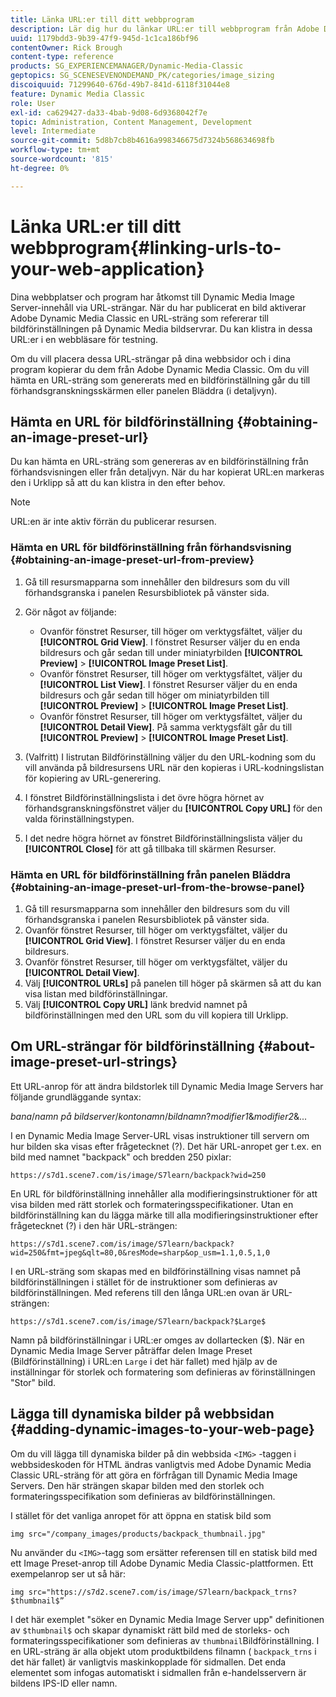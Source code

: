 ```yaml
---
title: Länka URL:er till ditt webbprogram
description: Lär dig hur du länkar URL:er till webbprogram från Adobe Dynamic Media Classic.
uuid: 1179bdd3-9b39-47f9-945d-1c1ca186bf96
contentOwner: Rick Brough
content-type: reference
products: SG_EXPERIENCEMANAGER/Dynamic-Media-Classic
geptopics: SG_SCENESEVENONDEMAND_PK/categories/image_sizing
discoiquuid: 71299640-676d-49b7-841d-6118f31044e8
feature: Dynamic Media Classic
role: User
exl-id: ca629427-da33-4bab-9d08-6d9368042f7e
topic: Administration, Content Management, Development
level: Intermediate
source-git-commit: 5d8b7cb8b4616a998346675d7324b568634698fb
workflow-type: tm+mt
source-wordcount: '815'
ht-degree: 0%

---
```


# Länka URL:er till ditt webbprogram{#linking-urls-to-your-web-application}

Dina webbplatser och program har åtkomst till Dynamic Media Image Server-innehåll via URL-strängar. När du har publicerat en bild aktiverar Adobe Dynamic Media Classic en URL-sträng som refererar till bildförinställningen på Dynamic Media bildservrar. Du kan klistra in dessa URL:er i en webbläsare för testning.

Om du vill placera dessa URL-strängar på dina webbsidor och i dina program kopierar du dem från Adobe Dynamic Media Classic. Om du vill hämta en URL-sträng som genererats med en bildförinställning går du till förhandsgranskningsskärmen eller panelen Bläddra (i detaljvyn).

## Hämta en URL för bildförinställning {#obtaining-an-image-preset-url}

Du kan hämta en URL-sträng som genereras av en bildförinställning från förhandsvisningen eller från detaljvyn. När du har kopierat URL:en markeras den i Urklipp så att du kan klistra in den efter behov.

>[!NOTE]
>
>URL:en är inte aktiv förrän du publicerar resursen.

### Hämta en URL för bildförinställning från förhandsvisning {#obtaining-an-image-preset-url-from-preview}

1. Gå till resursmapparna som innehåller den bildresurs som du vill förhandsgranska i panelen Resursbibliotek på vänster sida.
1. Gör något av följande:

   * Ovanför fönstret Resurser, till höger om verktygsfältet, väljer du **[!UICONTROL Grid View]**. I fönstret Resurser väljer du en enda bildresurs och går sedan till under miniatyrbilden **[!UICONTROL Preview]** > **[!UICONTROL Image Preset List]**.
   * Ovanför fönstret Resurser, till höger om verktygsfältet, väljer du **[!UICONTROL List View]**. I fönstret Resurser väljer du en enda bildresurs och går sedan till höger om miniatyrbilden till **[!UICONTROL Preview]** > **[!UICONTROL Image Preset List]**.
   * Ovanför fönstret Resurser, till höger om verktygsfältet, väljer du **[!UICONTROL Detail View]**. På samma verktygsfält går du till **[!UICONTROL Preview]** > **[!UICONTROL Image Preset List]**.

1. (Valfritt) I listrutan Bildförinställning väljer du den URL-kodning som du vill använda på bildresursens URL när den kopieras i URL-kodningslistan för kopiering av URL-generering.
1. I fönstret Bildförinställningslista i det övre högra hörnet av förhandsgranskningsfönstret väljer du **[!UICONTROL Copy URL]** för den valda förinställningstypen.
1. I det nedre högra hörnet av fönstret Bildförinställningslista väljer du **[!UICONTROL Close]** för att gå tillbaka till skärmen Resurser.

### Hämta en URL för bildförinställning från panelen Bläddra {#obtaining-an-image-preset-url-from-the-browse-panel}

1. Gå till resursmapparna som innehåller den bildresurs som du vill förhandsgranska i panelen Resursbibliotek på vänster sida.
1. Ovanför fönstret Resurser, till höger om verktygsfältet, väljer du **[!UICONTROL Grid View]**. I fönstret Resurser väljer du en enda bildresurs.
1. Ovanför fönstret Resurser, till höger om verktygsfältet, väljer du **[!UICONTROL Detail View]**.
1. Välj **[!UICONTROL URLs]** på panelen till höger på skärmen så att du kan visa listan med bildförinställningar.
1. Välj **[!UICONTROL Copy URL]** länk bredvid namnet på bildförinställningen med den URL som du vill kopiera till Urklipp.

## Om URL-strängar för bildförinställning {#about-image-preset-url-strings}

Ett URL-anrop för att ändra bildstorlek till Dynamic Media Image Servers har följande grundläggande syntax:

*bana*/*namn på bildserver*/*kontonamn*/*bildnamn*?*modifier1*&amp;*modifier2*&amp;...

I en Dynamic Media Image Server-URL visas instruktioner till servern om hur bilden ska visas efter frågetecknet (?). Det här URL-anropet ger t.ex. en bild med namnet &quot;backpack&quot; och bredden 250 pixlar:

```as3
https://s7d1.scene7.com/is/image/S7learn/backpack?wid=250
```

En URL för bildförinställning innehåller alla modifieringsinstruktioner för att visa bilden med rätt storlek och formateringsspecifikationer. Utan en bildförinställning kan du lägga märke till alla modifieringsinstruktioner efter frågetecknet (?) i den här URL-strängen:

```as3
https://s7d1.scene7.com/is/image/S7learn/backpack?wid=250&fmt=jpeg&qlt=80,0&resMode=sharp&op_usm=1.1,0.5,1,0
```

I en URL-sträng som skapas med en bildförinställning visas namnet på bildförinställningen i stället för de instruktioner som definieras av bildförinställningen. Med referens till den långa URL:en ovan är URL-strängen:

```as3
https://s7d1.scene7.com/is/image/S7learn/backpack?$Large$
```

Namn på bildförinställningar i URL:er omges av dollartecken ($). När en Dynamic Media Image Server påträffar delen Image Preset (Bildförinställning) i URL:en `Large` i det här fallet) med hjälp av de inställningar för storlek och formatering som definieras av förinställningen &quot;Stor&quot; bild.

## Lägga till dynamiska bilder på webbsidan {#adding-dynamic-images-to-your-web-page}

Om du vill lägga till dynamiska bilder på din webbsida `<IMG>` -taggen i webbsideskoden för HTML ändras vanligtvis med Adobe Dynamic Media Classic URL-sträng för att göra en förfrågan till Dynamic Media Image Servers. Den här strängen skapar bilden med den storlek och formateringsspecifikation som definieras av bildförinställningen.

I stället för det vanliga anropet för att öppna en statisk bild som

```as3
img src="/company_images/products/backpack_thumbnail.jpg"
```

Nu använder du `<IMG>`-tagg som ersätter referensen till en statisk bild med ett Image Preset-anrop till Adobe Dynamic Media Classic-plattformen. Ett exempelanrop ser ut så här:

```as3
img src="https://s7d2.scene7.com/is/image/S7learn/backpack_trns?$thumbnail$”
```

I det här exemplet &quot;söker en Dynamic Media Image Server upp&quot; definitionen av `$thumbnail$` och skapar dynamiskt rätt bild med de storleks- och formateringsspecifikationer som definieras av `thumbnail`Bildförinställning. I en URL-sträng är alla objekt utom produktbildens filnamn ( `backpack_trns` i det här fallet) är vanligtvis maskinkopplade för sidmallen. Det enda elementet som infogas automatiskt i sidmallen från e-handelsservern är bildens IPS-ID eller namn.
